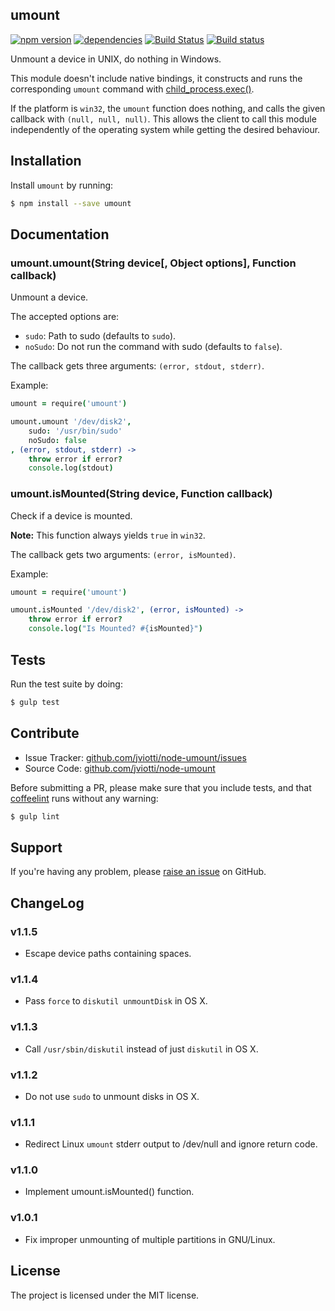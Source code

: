 umount
------

[![npm version](https://badge.fury.io/js/umount.svg)](http://badge.fury.io/js/umount)
[![dependencies](https://david-dm.org/jviotti/node-umount.png)](https://david-dm.org/jviotti/node-umount.png)
[![Build Status](https://travis-ci.org/jviotti/node-umount.svg?branch=master)](https://travis-ci.org/jviotti/node-umount)
[![Build status](https://ci.appveyor.com/api/projects/status/q90qlg6w6x3ifte1?svg=true)](https://ci.appveyor.com/project/jviotti/node-umount)

Unmount a device in UNIX, do nothing in Windows.

This module doesn't include native bindings, it constructs and runs the
corresponding `umount` command with [child_process.exec()](https://nodejs.org/api/child_process.html#child_process_child_process_exec_command_options_callback).

If the platform is `win32`, the `umount` function does nothing, and calls the given callback with `(null, null, null)`. This allows the client to call this module independently of the operating system while getting the desired behaviour.

Installation
------------

Install `umount` by running:

```sh
$ npm install --save umount
```

Documentation
-------------

### umount.umount(String device[, Object options], Function callback)

Unmount a device.

The accepted options are:

- `sudo`: Path to sudo (defaults to `sudo`).
- `noSudo`: Do not run the command with sudo (defaults to `false`).

The callback gets three arguments: `(error, stdout, stderr)`.

Example:

```coffee
umount = require('umount') 

umount.umount '/dev/disk2',
	sudo: '/usr/bin/sudo'
	noSudo: false
, (error, stdout, stderr) ->
	throw error if error?
	console.log(stdout)
```

### umount.isMounted(String device, Function callback)

Check if a device is mounted.

**Note:** This function always yields `true` in `win32`.

The callback gets two arguments: `(error, isMounted)`.

Example:

```coffee
umount = require('umount') 

umount.isMounted '/dev/disk2', (error, isMounted) ->
	throw error if error?
	console.log("Is Mounted? #{isMounted}")
```

Tests
-----

Run the test suite by doing:

```sh
$ gulp test
```

Contribute
----------

- Issue Tracker: [github.com/jviotti/node-umount/issues](https://github.com/jviotti/node-umount/issues)
- Source Code: [github.com/jviotti/node-umount](https://github.com/jviotti/node-umount)

Before submitting a PR, please make sure that you include tests, and that [coffeelint](http://www.coffeelint.org/) runs without any warning:

```sh
$ gulp lint
```

Support
-------

If you're having any problem, please [raise an issue](https://github.com/jviotti/node-umount/issues/new) on GitHub.

ChangeLog
---------

### v1.1.5

- Escape device paths containing spaces.

### v1.1.4

- Pass `force` to `diskutil unmountDisk` in OS X.

### v1.1.3

- Call `/usr/sbin/diskutil` instead of just `diskutil` in OS X.

### v1.1.2

- Do not use `sudo` to unmount disks in OS X.

### v1.1.1

- Redirect Linux `umount` stderr output to /dev/null and ignore return code.

### v1.1.0

- Implement umount.isMounted() function.

### v1.0.1

- Fix improper unmounting of multiple partitions in GNU/Linux.

License
-------

The project is licensed under the MIT license.
